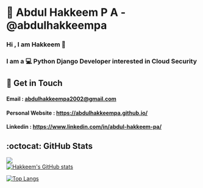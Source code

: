 # :bust_in_silhouette: Abdul Hakkeem P A - @abdulhakkeempa
### Hi , I am Hakkeem 👋  
### I am a :computer: Python Django Developer interested in Cloud Security  
## :email: Get in Touch
#### Email : <a href="" >abdulhakkeempa2002@gmail.com</a>
#### Personal Website : <a href="" >https://abdulhakkeempa.github.io/</a>
#### Linkedin : <a href="" >https://www.linkedin.com/in/abdul-hakkeem-pa/</a>

## :octocat: GitHub Stats
![](https://komarev.com/ghpvc/?username=hakkeempa&color=blue&style=for-the-badge)  
[![Hakkeem's GitHub stats](https://github-readme-stats.vercel.app/api?username=abdulhakkeempa&show_icons=true&theme=tokyonight&hide_border=true)]()

[![Top Langs](https://github-readme-stats.vercel.app/api/top-langs/?username=abdulhakkeempa&layout=compact&theme=tokyonight&hide_border=true)]()


<!--
**hakkeempa/hakkeempa** is a ✨ _special_ ✨ repository because its `README.md` (this file) appears on your GitHub profile.

Here are some ideas to get you started:

- 🔭 I’m currently working on ...
- 🌱 I’m currently learning ...
- 👯 I’m looking to collaborate on ...
- 🤔 I’m looking for help with ...
- 💬 Ask me about ...
- 📫 How to reach me: ...
- 😄 Pronouns: ...
- ⚡ Fun fact: ...
-->
